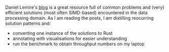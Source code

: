 Daniel Lemire's [blog](https://lemire.me/blog/) is a great resource full of common problems and (very) efficient solutions (most often SIMD-based) encountered in the data processing domain. 
As I am reading the posts, I am distilling reocurring solution patterns and: 

* converting one instance of the solutions to Rust
* annotating with visualisations for easier understanding
* run the benchmark to obtain throughput numbers on my laptop 
